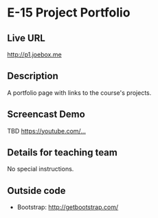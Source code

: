 # E-15 Project Portfolio

## Live URL
<http://p1.joebox.me>

## Description
A portfolio page with links to the course's projects.

## Screencast Demo
TBD <https://youtube.com/...>

## Details for teaching team
No special instructions.

## Outside code
* Bootstrap: http://getbootstrap.com/
